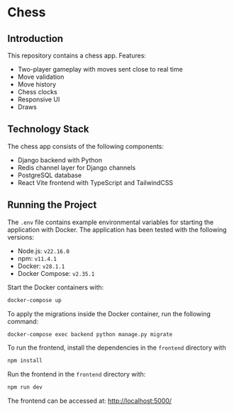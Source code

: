 # Chess

## Introduction

This repository contains a chess app. Features:
- Two-player gameplay with moves sent close to real time
- Move validation
- Move history
- Chess clocks
- Responsive UI
- Draws

## Technology Stack

The chess app consists of the following components:

- Django backend with Python
- Redis channel layer for Django channels
- PostgreSQL database
- React Vite frontend with TypeScript and TailwindCSS

## Running the Project

The `.env` file contains example environmental variables for starting the application with Docker. The application has been tested with the following versions:

- Node.js: `v22.16.0`
- npm: `v11.4.1`
- Docker: `v28.1.1`
- Docker Compose: `v2.35.1`

Start the Docker containers with:
```bash
docker-compose up
```

To apply the migrations inside the Docker container, run the following command:
```bash
docker-compose exec backend python manage.py migrate
```

To run the frontend, install the dependencies in the `frontend` directory with
```bash
npm install
```

Run the frontend in the `frontend` directory with:
```bash
npm run dev
```

The frontend can be accessed at: [http://localhost:5000/](http://localhost:5000/)
